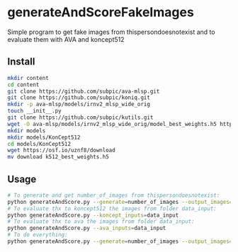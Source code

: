 # generateAndScoreFakeImages 

Simple program to get fake images from thispersondoesnotexist and to evaluate them with AVA and koncept512

## Install

```Bash
mkdir content
cd content
git clone https://github.com/subpic/ava-mlsp.git
git clone https://github.com/subpic/koniq.git
mkdir -p ava-mlsp/models/irnv2_mlsp_wide_orig
touch __init__.py
git clone https://github.com/subpic/kutils.git
wget -O ava-mlsp/models/irnv2_mlsp_wide_orig/model_best_weights.h5 https://www.dropbox.com/s/16k0vh1dn7ls0cd/model_best_weights.h5?dl=1&raw=1
mkdir models
mkdir models/KonCept512
cd models/KonCept512
wget https://osf.io/uznf8/download
mv download k512_best_weights.h5
```

## Usage

```Bash
# To generate and get number_of_images from thispersondoesnotexist:
python generateAndScore.py --generate=number_of_images --output_images=output_folder
# To evaluate thx to koncept512 the images from folder data_input:
python generateAndScore.py --koncept_inputs=data_input
# To evaluate thx to ava the images from folder data_input:
python generateAndScore.py --ava_inputs=data_input
# To do everything:
python generateAndScore.py --generate=number_of_images --output_images=myimages --koncept_inputs=myimages --ava_inputs=myimages
```

